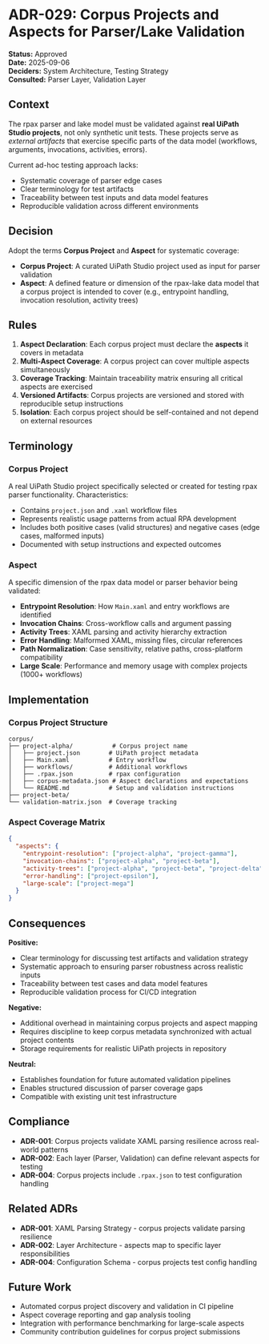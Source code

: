 # ADR-029: Corpus Projects and Aspects for Parser/Lake Validation

**Status:** Approved  
**Date:** 2025-09-06  
**Deciders:** System Architecture, Testing Strategy  
**Consulted:** Parser Layer, Validation Layer

## Context

The rpax parser and lake model must be validated against **real UiPath Studio projects**, not only synthetic unit tests. These projects serve as *external artifacts* that exercise specific parts of the data model (workflows, arguments, invocations, activities, errors).

Current ad-hoc testing approach lacks:
- Systematic coverage of parser edge cases
- Clear terminology for test artifacts
- Traceability between test inputs and data model features
- Reproducible validation across different environments

## Decision

Adopt the terms **Corpus Project** and **Aspect** for systematic coverage:

* **Corpus Project**: A curated UiPath Studio project used as input for parser validation
* **Aspect**: A defined feature or dimension of the rpax-lake data model that a corpus project is intended to cover (e.g., entrypoint handling, invocation resolution, activity trees)

## Rules

1. **Aspect Declaration**: Each corpus project must declare the **aspects** it covers in metadata
2. **Multi-Aspect Coverage**: A corpus project can cover multiple aspects simultaneously  
3. **Coverage Tracking**: Maintain traceability matrix ensuring all critical aspects are exercised
4. **Versioned Artifacts**: Corpus projects are versioned and stored with reproducible setup instructions
5. **Isolation**: Each corpus project should be self-contained and not depend on external resources

## Terminology

### Corpus Project
A real UiPath Studio project specifically selected or created for testing rpax parser functionality. Characteristics:
- Contains `project.json` and `.xaml` workflow files
- Represents realistic usage patterns from actual RPA development
- Includes both positive cases (valid structures) and negative cases (edge cases, malformed inputs)
- Documented with setup instructions and expected outcomes

### Aspect
A specific dimension of the rpax data model or parser behavior being validated:
- **Entrypoint Resolution**: How `Main.xaml` and entry workflows are identified
- **Invocation Chains**: Cross-workflow calls and argument passing
- **Activity Trees**: XAML parsing and activity hierarchy extraction
- **Error Handling**: Malformed XAML, missing files, circular references
- **Path Normalization**: Case sensitivity, relative paths, cross-platform compatibility
- **Large Scale**: Performance and memory usage with complex projects (1000+ workflows)

## Implementation

### Corpus Project Structure
```
corpus/
├── project-alpha/           # Corpus project name
│   ├── project.json        # UiPath project metadata
│   ├── Main.xaml           # Entry workflow
│   ├── workflows/          # Additional workflows
│   ├── .rpax.json          # rpax configuration
│   ├── corpus-metadata.json # Aspect declarations and expectations
│   └── README.md           # Setup and validation instructions
├── project-beta/
└── validation-matrix.json  # Coverage tracking
```

### Aspect Coverage Matrix
```json
{
  "aspects": {
    "entrypoint-resolution": ["project-alpha", "project-gamma"],
    "invocation-chains": ["project-alpha", "project-beta"],
    "activity-trees": ["project-alpha", "project-beta", "project-delta"],
    "error-handling": ["project-epsilon"],
    "large-scale": ["project-mega"]
  }
}
```

## Consequences

**Positive:**
- Clear terminology for discussing test artifacts and validation strategy
- Systematic approach to ensuring parser robustness across realistic inputs
- Traceability between test cases and data model features
- Reproducible validation process for CI/CD integration

**Negative:**
- Additional overhead in maintaining corpus projects and aspect mapping
- Requires discipline to keep corpus metadata synchronized with actual project contents
- Storage requirements for realistic UiPath projects in repository

**Neutral:**
- Establishes foundation for future automated validation pipelines
- Enables structured discussion of parser coverage gaps
- Compatible with existing unit test infrastructure

## Compliance

- **ADR-001**: Corpus projects validate XAML parsing resilience across real-world patterns
- **ADR-002**: Each layer (Parser, Validation) can define relevant aspects for testing
- **ADR-004**: Corpus projects include `.rpax.json` to test configuration handling

## Related ADRs

- **ADR-001**: XAML Parsing Strategy - corpus projects validate parsing resilience
- **ADR-002**: Layer Architecture - aspects map to specific layer responsibilities  
- **ADR-004**: Configuration Schema - corpus projects test config handling

## Future Work

- Automated corpus project discovery and validation in CI pipeline
- Aspect coverage reporting and gap analysis tooling
- Integration with performance benchmarking for large-scale aspects
- Community contribution guidelines for corpus project submissions